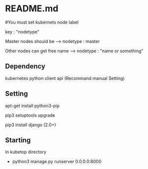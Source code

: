 # README.md

#You must set kubernets node label

key : "nodetype"

Master nodes should be --> nodetype : master

Other nodes can get free name --> nodetype : "name or something"

## Dependency

kubernetes python client api (Recommand manual Setting)

## Setting

apt-get install python3-pip

pip3 setuptools upgrade

pip3 install django (2.0+)

## Starting

In kubetop directory


- python3 manage.py runserver 0.0.0.0:8000

